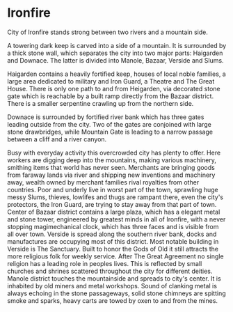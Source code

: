 # Ironfire

City of Ironfire stands strong between two rivers and a mountain side.

A towering dark keep is carved into a side of a mountain. It is surrounded by a
thick stone wall, which separates the city into two major parts: Haigarden and
Downace. The latter is divided into Manole, Bazaar, Verside and Slums.

Haigarden contains a heavily fortified keep, houses of local noble families,
a large area dedicated to military and Iron Guard, a Theatre and The Great House.
There is only one path to and from Heigarden, via decorated stone gate which
is reachable by a built ramp directly from the Bazaar district. There is a smaller
serpentine crawling up from the northern side.

Downace is surrounded by fortified river bank which has three gates leading
outside from the city. Two of the gates are conjoined with large stone
drawbridges, while Mountain Gate is leading to a narrow passage between a cliff
and a river canyon.

Busy with everyday activity this overcrowded city has plenty to offer. Here
workers are digging deep into the mountains, making various machinery, smithing
items that world has never seen. Merchants are bringing goods from faraway
lands via river and shipping new inventions and machinery away, wealth owned by
merchant families rival royalties from other countries. Poor and underly live
in worst part of the town, sprawling huge messy Slums, thieves, lowlifes and
thugs are rampant there, even the city's protectors, the Iron Guard, are trying
to stay away from that part of town. Center of Bazaar district contains a large
plaza, which has a elegant metal and stone tower, engineered by greatest minds
in all of Ironfire, with a never stopping magimechanical clock, which has three
faces and is visible from all over town. Verside is spread along the southern
river bank, docks and manufactures are occupying most of this district. Most
notable building in Verside is The Sanctuary. Built to honor the Gods of Old it
still attracts the more religious folk for weekly service. After The Great
Agreement no single religion has a leading role in peoples lives. This is
reflected by small churches and shrines scattered throughout the city for
different deities. Manole district touches the mountainside and spreads to
city's center. It is inhabited by old miners and metal workshops. Sound of
clanking metal is always echoing in the stone passageways, solid stone chimneys
are spitting smoke and sparks, heavy carts are towed by oxen to and from the
mines.

